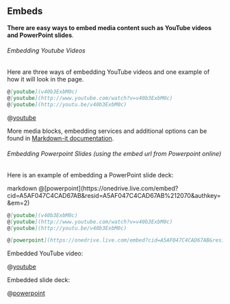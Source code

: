 ## Embeds

**There are easy ways to embed media content such as YouTube videos and PowerPoint slides**.

###### Embedding Youtube Videos

Here are three ways of embedding YouTube videos and one example of how it will look in the page.

<!-- We use outputBox.md instead of codeAndOuput.md as boilerplate, because there are 3 ways to code vs 1 example -->
<include src="outputBox.md" boilerplate >
<variable name="code">

```markdown
@[youtube](v40b3ExbM0c)
@[youtube](http://www.youtube.com/watch?v=v40b3ExbM0c)
@[youtube](http://youtu.be/v40b3ExbM0c)
```
</variable>
<variable name="output">

@[youtube](v40b3ExbM0c)
</variable>
</include>

More media blocks, embedding services and additional options can be found in [Markdown-it documentation](https://github.com/rotorz/markdown-it-block-embed).

###### Embedding Powerpoint Slides (using the embed url from Powerpoint online)

Here is an example of embedding a PowerPoint slide deck:

<include src="codeAndOutput.md" boilerplate >
<variable name="highlightStyle">markdown</variable>
<variable name="code">
@[powerpoint](https://onedrive.live.com/embed?cid=A5AF047C4CAD67AB&resid=A5AF047C4CAD67AB%212070&authkey=&em=2)
</variable>
</include>

<div id="short" class="d-none">

```markdown
@[youtube](v40b3ExbM0c)
@[youtube](http://www.youtube.com/watch?v=v40b3ExbM0c)
@[youtube](http://youtu.be/v40b3ExbM0c)

@[powerpoint](https://onedrive.live.com/embed?cid=A5AF047C4CAD67AB&resid=A5AF047C4CAD67AB%212070&authkey=&em=2)
```
</div>

<div id="examples" class="d-none">

Embedded YouTube video:

@[youtube](v40b3ExbM0c)

Embedded slide deck:

@[powerpoint](https://onedrive.live.com/embed?cid=A5AF047C4CAD67AB&resid=A5AF047C4CAD67AB%212070&authkey=&em=2)

</div>